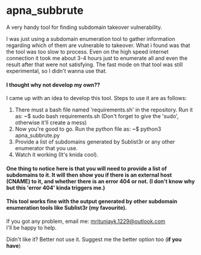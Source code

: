 # apna_subbrute
A very handy tool for finding subdomain takeover vulnerability.

I was just using a subdomain enumeration tool to gather information regarding which of them are vulnerable to takeover. What i found was that the tool was too slow to process. Even on the high speed internet connection it took me about 3-4 hours just to enumerate all and even the result after that were not satisfying. The fast mode on that tool was still experimental, so I didn't wanna use that. 

#### I thought why not develop my own??

I came up with an idea to develop this tool. Steps to use it are as follows:

1. There must a bash file named 'requirements.sh' in the repository. Run it as:  ~$ sudo bash requirements.sh 
   (Don't forget to give the 'sudo', otherwise it'll create a mess)
2. Now you're good to go. Run the python file as:  ~$ python3 apna_subbrute.py
3. Provide a list of subdomains generated by Sublist3r or any other enumerator that you use.
4. Watch it working (It's knida cool).

#### One thing to notice here is that you will need to provide a list of subdomains to it. It will then show you if there is an external host (CNAME) to it, and whether there is an error 404 or not. (I don't know why but this 'error 404' kinda triggers me.)

#### This tool works fine with the output generated by other subdomain enumeration tools like Sublist3r (my favourite).

If you got any problem, email me: mritunjayk.1229@outlook.com     
I'll be happy to help.

Didn't like it? Better not use it. 
Suggest me the better option too (**if you have**)

